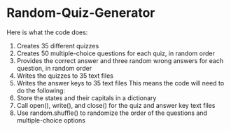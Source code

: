 # Random-Quiz-Generator
Here is what the code does:

1. Creates 35 different quizzes
2. Creates 50 multiple-choice questions for each quiz, in random order
3. Provides the correct answer and three random wrong answers for each
question, in random order
4. Writes the quizzes to 35 text files
5. Writes the answer keys to 35 text files
This means the code will need to do the following:
1. Store the states and their capitals in a dictionary
2. Call open(), write(), and close() for the quiz and answer key text files
3. Use random.shuffle() to randomize the order of the questions and
multiple-choice options
